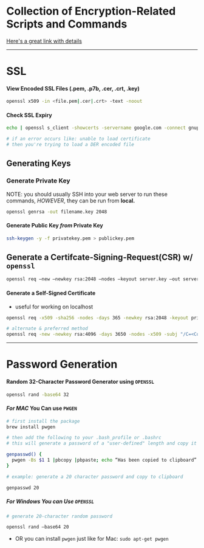 # Collection of Encryption-Related Scripts and Commands
[Here's a great link with details](https://support.ssl.com/Knowledgebase/Article/View/19/0/der-vs-crt-vs-cer-vs-pem-certificates-and-how-to-convert-them)


---------------------

# __SSL__

#### View Encoded SSL Files (.pem, .p7b, .cer, .crt, .key)
```bash
openssl x509 -in <file.pem|.cer|.crt> -text -noout
```


#### Check SSL Expiry
```bash
echo | openssl s_client -showcerts -servername google.com -connect gnupg.org:443 2>/dev/null | openssl x509 -inform pem -noout -text

# if an error occurs like: unable to load certificate
# then you're trying to load a DER encoded file
```

## Generating Keys

### Generate Private Key
NOTE: you should usually SSH into your web server to run these commands, *HOWEVER*, they can be run from **local.**
```bash
openssl genrsa -out filename.key 2048
```

#### Generate Public Key *from* Private Key
```bash
ssh-keygen -y -f privatekey.pem > publickey.pem
```

## Generate a Certifcate-Signing-Request(CSR) w/ ```openssl```
```bash
openssl req –new –newkey rsa:2048 –nodes –keyout server.key –out server.csr
```


#### Generate a Self-Signed Certificate
- useful for working on localhost
```bash
openssl req -x509 -sha256 -nodes -days 365 -newkey rsa:2048 -keyout privateKey.key -out certificate.crt

# alternate & preferred method
openssl req -new -newkey rsa:4096 -days 3650 -nodes -x509 -subj "/C=<Country Code>/ST=<State>/L=<City>/O=<Organization>/CN=<Common Name>" -keyout certificate.key -out certificate.crt
```



----------------

# __Password Generation__

#### Random 32-Character Password Generator using ```OPENSSL```
```bash
openssl rand -base64 32
```

#### *For MAC* You Can use ```PWGEN```
```bash
# first install the package
brew install pwgen

# then add the following to your .bash_profile or .bashrc
# this will generate a password of a "user-defined" length and copy it to clipboard

genpasswd() { 
  pwgen -Bs $1 1 |pbcopy |pbpaste; echo “Has been copied to clipboard”
}

# example: generate a 20 character password and copy to clipboard

genpasswd 20

```


##### *For Windows* You can Use ```OPENSSL```
```bash
# generate 20-character random password

openssl rand –base64 20
```
- OR you can install ```pwgen``` just like for Mac: ```sudo apt-get pwgen```
